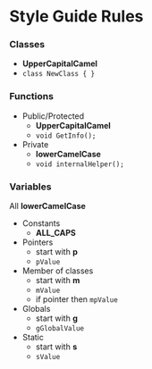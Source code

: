 # Style Guide Rules

### Classes
- **UpperCapitalCamel**
- `class NewClass { }`

### Functions
- Public/Protected
	- **UpperCapitalCamel**
	- `void GetInfo();`
- Private
	- **lowerCamelCase**
	- `void internalHelper();`

### Variables

All **lowerCamelCase**

- Constants
	- **ALL_CAPS**
- Pointers
	- start with **p**
	- `pValue`
- Member of classes
	- start with **m**
	- `mValue`
	- if pointer then `mpValue`
- Globals
	- start with **g**
	- `gGlobalValue`
- Static
	- start with **s**
	- `sValue`
